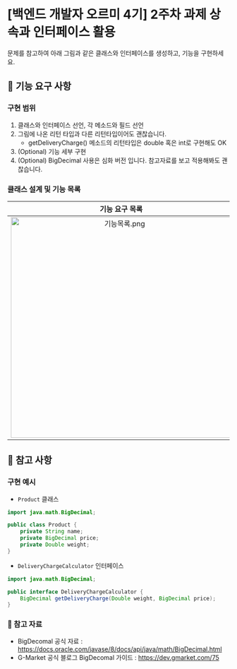 # [백엔드 개발자 오르미 4기] 2주차 과제 상속과 인터페이스 활용 
문제를 참고하여 아래 그림과 같은 클래스와 인터페이스를 생성하고, 기능을 구현하세요.

## 🚀 기능 요구 사항 

### 구현 범위 
1. 클래스와 인터페이스 선언, 각 메소드와 필드 선언
2. 그림에 나온 리턴 타입과 다른 리턴타입이어도 괜찮습니다. 
    - getDeliveryCharge() 메소드의 리턴타입은 double 혹은 int로 구현해도 OK
3. (Optional) 기능 세부 구현 
4. (Optional) BigDecimal 사용은 심화 버전 입니다. 참고자료를 보고 적용해봐도 괜찮습니다.

### 클래스 설계 및 기능 목록 

|기능 요구 목록|클래스 다이어그램|
|:---:|:---:|
|<img width="500" alt="기능목록.png" src="https://github.com/www-author/java-ecommerce-service/assets/148677085/4ca07420-87af-4aa3-aa3c-d8a9a6fce60c">|<img width="400" alt="클래스다이어그램.png" src="https://github.com/www-author/java-ecommerce-service/assets/148677085/8e13cb29-ca23-4d2e-b8df-b564f4ba94d8">|

## 🌱 참고 사항 

### 구현 예시 
- `Product` 클래스

```java
import java.math.BigDecimal;

public class Product {
    private String name;
    private BigDecimal price;
    private Double weight;
}
```

- `DeliveryChargeCalculator` 인터페이스

```java
import java.math.BigDecimal;

public interface DeliveryChargeCalculator {
    BigDecimal getDeliveryCharge(Double weight, BigDecimal price);
}
```
### 🔗 참고 자료 
* BigDecomal 공식 자료 : https://docs.oracle.com/javase/8/docs/api/java/math/BigDecimal.html
* G-Market 공식 블로그 BigDecomal 가이드 : https://dev.gmarket.com/75
